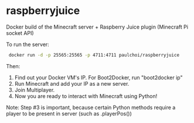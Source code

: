 # raspberryjuice
Docker build of the Minecraft server + Raspberry Juice plugin (Minecraft Pi socket API)


To run the server:
````bash
 docker run -d -p 25565:25565 -p 4711:4711 paulchoi/raspberryjuice
````

Then:
  1. Find out your Docker VM's IP. For Boot2Docker, run "boot2docker ip"
  2. Run Minecraft and add your IP as a new server.
  3. Join Multiplayer.
  4. Now you are ready to interact with Minecraft using Python!

Note: Step #3 is important, because certain Python methods require a player to be present in server (such as .playerPos())
